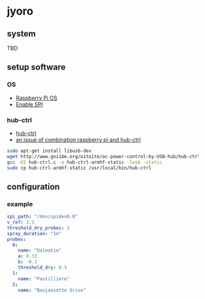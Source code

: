 # jyoro

## system
TBD

## setup software

### OS
- [Raspberry Pi OS](https://www.raspberrypi.com/software/)
- [Enable SPI](https://www.raspberrypi-spy.co.uk/2014/08/enabling-the-spi-interface-on-the-raspberry-pi/)

### hub-ctrl

- [hub-ctrl](https://www.gniibe.org/development/ac-power-control-by-USB-hub/index.html)
- [an issue of combination raspberry pi and hub-ctrl](https://forums.raspberrypi.com/viewtopic.php?t=242059)

```sh
sudo apt-get install libusb-dev
wget http://www.gniibe.org/oitoite/ac-power-control-by-USB-hub/hub-ctrl.c
gcc -O2 hub-ctrl.c -o hub-ctrl-armhf-static -lusb -static
sudo cp hub-ctrl-armhf-static /usr/local/bin/hub-ctrl
```

## configuration

### example

```yaml
spi_path: "/dev/spidev0.0"
v_ref: 3.3
threshold_dry_probes: 2
spray_duration: "1m"
probes:
  0:
    name: "Dalmatie"
    a: 0.33
    b: -0.1
    threshold_dry: 0.5
  1:
    name: "Pastilliere"
  2:
    name: "Boujassotte Grise"
```